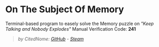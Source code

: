# On The Subject Of Memory
Terminal-based program to easely solve the Memory puzzle on *"Keep Talking and Nobody Explodes"*
Manual Verification Code: **241**
>_by CitedNome: [GitHub](https://github.com/CitedNome) - [Steam](https://steamcommunity.com/profiles/76561198870819840/)_
